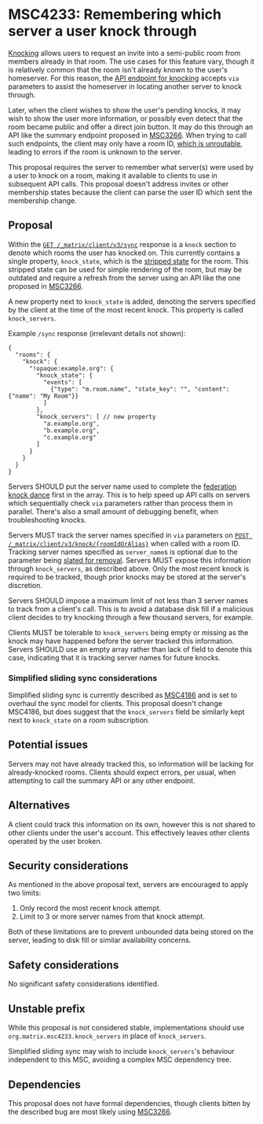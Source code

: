 # MSC4233: Remembering which server a user knock through

[Knocking](https://spec.matrix.org/v1.12/client-server-api/#knocking-on-rooms) allows users to request
an invite into a semi-public room from members already in that room. The use cases for this feature
vary, though it is relatively common that the room isn't already known to the user's homeserver. For
this reason, the [API endpoint for knocking](https://spec.matrix.org/v1.12/client-server-api/#post_matrixclientv3knockroomidoralias)
accepts `via` parameters to assist the homeserver in locating another server to knock through.

Later, when the client wishes to show the user's pending knocks, it may wish to show the user more
information, or possibly even detect that the room became public and offer a direct join button. It
may do this through an API like the summary endpoint proposed in [MSC3266](https://github.com/matrix-org/matrix-spec-proposals/pull/3266).
When trying to call such endpoints, the client may only have a room ID, [which is unroutable](https://spec.matrix.org/v1.12/appendices/#room-ids),
leading to errors if the room is unknown to the server.

This proposal requires the server to remember what server(s) were used by a user to knock on a room,
making it available to clients to use in subsequent API calls. This proposal doesn't address invites
or other membership states because the client can parse the user ID which sent the membership change.

## Proposal

Within the [`GET /_matrix/client/v3/sync`](https://spec.matrix.org/v1.12/client-server-api/#get_matrixclientv3sync)
response is a `knock` section to denote which rooms the user has knocked on. This currently contains
a single property, `knock_state`, which is the [stripped state](https://spec.matrix.org/v1.12/client-server-api/#stripped-state)
for the room. This stripped state can be used for simple rendering of the room, but may be outdated
and require a refresh from the server using an API like the one proposed in [MSC3266](https://github.com/matrix-org/matrix-spec-proposals/pull/3266).

A new property next to `knock_state` is added, denoting the servers specified by the client at the
time of the most recent knock. This property is called `knock_servers`.

Example `/sync` response (irrelevant details not shown):

```json5
{
  "rooms": {
    "knock": {
      "!opaque:example.org": {
        "knock_state": {
          "events": [
            {"type": "m.room.name", "state_key": "", "content": {"name": "My Room"}}
          ]
        },
        "knock_servers": [ // new property
          "a.example.org",
          "b.example.org",
          "c.example.org"
        ]
      }
    }
  }
}
```

Servers SHOULD put the server name used to complete the [federation knock dance](https://spec.matrix.org/v1.12/server-server-api/#knocking-rooms)
first in the array. This is to help speed up API calls on servers which sequentially check `via`
parameters rather than process them in parallel. There's also a small amount of debugging benefit,
when troubleshooting knocks.

Servers MUST track the server names specified in `via` parameters on [`POST /_matrix/client/v3/knock/{roomIdOrAlias}`](https://spec.matrix.org/v1.12/client-server-api/#post_matrixclientv3knockroomidoralias)
when called with a room ID. Tracking server names specified as `server_name`s is optional due to the
parameter being [slated for removal](https://github.com/matrix-org/matrix-spec-proposals/pull/4213).
Servers MUST expose this information through `knock_servers`, as described above. Only the most recent
knock is required to be tracked, though prior knocks may be stored at the server's discretion.

Servers SHOULD impose a maximum limit of not less than 3 server names to track from a client's call.
This is to avoid a database disk fill if a malicious client decides to try knocking through a few
thousand servers, for example.

Clients MUST be tolerable to `knock_servers` being empty or missing as the knock may have happened
before the server tracked this information. Servers SHOULD use an empty array rather than lack of
field to denote this case, indicating that it is tracking server names for future knocks.

### Simplified sliding sync considerations

Simplified sliding sync is currently described as [MSC4186](https://github.com/matrix-org/matrix-spec-proposals/pull/4186)
and is set to overhaul the sync model for clients. This proposal doesn't change MSC4186, but does
suggest that the `knock_servers` field be similarly kept next to `knock_state` on a room subscription.

## Potential issues

Servers may not have already tracked this, so information will be lacking for already-knocked rooms.
Clients should expect errors, per usual, when attempting to call the summary API or any other endpoint.

## Alternatives

A client could track this information on its own, however this is not shared to other clients under
the user's account. This effectively leaves other clients operated by the user broken.

## Security considerations

As mentioned in the above proposal text, servers are encouraged to apply two limits:

1. Only record the most recent knock attempt.
2. Limit to 3 or more server names from that knock attempt.

Both of these limitations are to prevent unbounded data being stored on the server, leading to disk
fill or similar availability concerns.

## Safety considerations

No significant safety considerations identified.

## Unstable prefix

While this proposal is not considered stable, implementations should use `org.matrix.msc4233.knock_servers`
in place of `knock_servers`.

Simplified sliding sync may wish to include `knock_servers`'s behaviour independent to this MSC,
avoiding a complex MSC dependency tree.

## Dependencies

This proposal does not have formal dependencies, though clients bitten by the described bug are most
likely using [MSC3266](https://github.com/matrix-org/matrix-spec-proposals/pull/3266).
